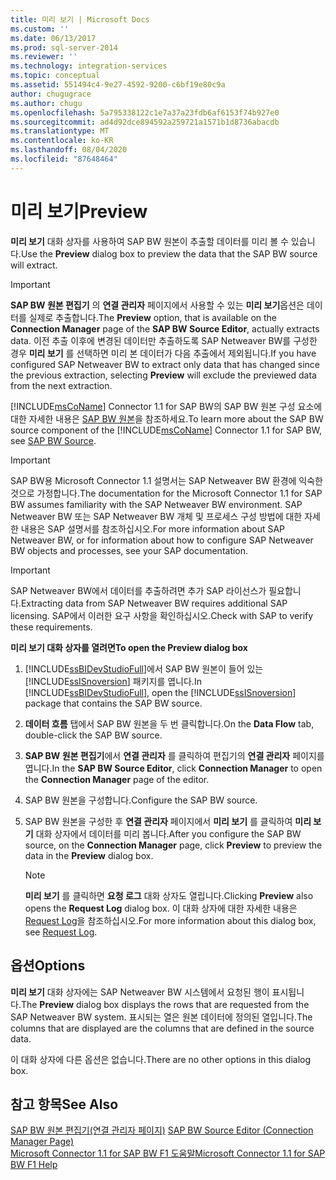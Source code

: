 ```yaml
---
title: 미리 보기 | Microsoft Docs
ms.custom: ''
ms.date: 06/13/2017
ms.prod: sql-server-2014
ms.reviewer: ''
ms.technology: integration-services
ms.topic: conceptual
ms.assetid: 551494c4-9e27-4592-9200-c6bf19e80c9a
author: chugugrace
ms.author: chugu
ms.openlocfilehash: 5a795338122c1e7a37a23fdb6af6153f74b927e0
ms.sourcegitcommit: ad4d92dce894592a259721a1571b1d8736abacdb
ms.translationtype: MT
ms.contentlocale: ko-KR
ms.lasthandoff: 08/04/2020
ms.locfileid: "87648464"
---
```

# <a name="preview"></a><span data-ttu-id="8ba0d-102">미리 보기</span><span class="sxs-lookup"><span data-stu-id="8ba0d-102">Preview</span></span>
  <span data-ttu-id="8ba0d-103">**미리 보기** 대화 상자를 사용하여 SAP BW 원본이 추출할 데이터를 미리 볼 수 있습니다.</span><span class="sxs-lookup"><span data-stu-id="8ba0d-103">Use the **Preview** dialog box to preview the data that the SAP BW source will extract.</span></span>  
  
> [!IMPORTANT]  
>  <span data-ttu-id="8ba0d-104">**SAP BW 원본 편집기** 의 **연결 관리자** 페이지에서 사용할 수 있는 **미리 보기**옵션은 데이터를 실제로 추출합니다.</span><span class="sxs-lookup"><span data-stu-id="8ba0d-104">The **Preview** option, that is available on the **Connection Manager** page of the **SAP BW Source Editor**, actually extracts data.</span></span> <span data-ttu-id="8ba0d-105">이전 추출 이후에 변경된 데이터만 추출하도록 SAP Netweaver BW를 구성한 경우 **미리 보기** 를 선택하면 미리 본 데이터가 다음 추출에서 제외됩니다.</span><span class="sxs-lookup"><span data-stu-id="8ba0d-105">If you have configured SAP Netweaver BW to extract only data that has changed since the previous extraction, selecting **Preview** will exclude the previewed data from the next extraction.</span></span>  
  
 <span data-ttu-id="8ba0d-106">[!INCLUDE[msCoName](../../includes/msconame-md.md)] Connector 1.1 for SAP BW의 SAP BW 원본 구성 요소에 대한 자세한 내용은 [SAP BW 원본](sap-bw-source.md)을 참조하세요.</span><span class="sxs-lookup"><span data-stu-id="8ba0d-106">To learn more about the SAP BW source component of the [!INCLUDE[msCoName](../../includes/msconame-md.md)] Connector 1.1 for SAP BW, see [SAP BW Source](sap-bw-source.md).</span></span>  
  
> [!IMPORTANT]  
>  <span data-ttu-id="8ba0d-107">SAP BW용 Microsoft Connector 1.1 설명서는 SAP Netweaver BW 환경에 익숙한 것으로 가정합니다.</span><span class="sxs-lookup"><span data-stu-id="8ba0d-107">The documentation for the Microsoft Connector 1.1 for SAP BW assumes familiarity with the SAP Netweaver BW environment.</span></span> <span data-ttu-id="8ba0d-108">SAP Netweaver BW 또는 SAP Netweaver BW 개체 및 프로세스 구성 방법에 대한 자세한 내용은 SAP 설명서를 참조하십시오.</span><span class="sxs-lookup"><span data-stu-id="8ba0d-108">For more information about SAP Netweaver BW, or for information about how to configure SAP Netweaver BW objects and processes, see your SAP documentation.</span></span>  
  
> [!IMPORTANT]  
>  <span data-ttu-id="8ba0d-109">SAP Netweaver BW에서 데이터를 추출하려면 추가 SAP 라이선스가 필요합니다.</span><span class="sxs-lookup"><span data-stu-id="8ba0d-109">Extracting data from SAP Netweaver BW requires additional SAP licensing.</span></span> <span data-ttu-id="8ba0d-110">SAP에서 이러한 요구 사항을 확인하십시오.</span><span class="sxs-lookup"><span data-stu-id="8ba0d-110">Check with SAP to verify these requirements.</span></span>  
  
 <span data-ttu-id="8ba0d-111">**미리 보기 대화 상자를 열려면**</span><span class="sxs-lookup"><span data-stu-id="8ba0d-111">**To open the Preview dialog box**</span></span>  
  
1.  <span data-ttu-id="8ba0d-112">[!INCLUDE[ssBIDevStudioFull](../../includes/ssbidevstudiofull-md.md)]에서 SAP BW 원본이 들어 있는 [!INCLUDE[ssISnoversion](../../includes/ssisnoversion-md.md)] 패키지를 엽니다.</span><span class="sxs-lookup"><span data-stu-id="8ba0d-112">In [!INCLUDE[ssBIDevStudioFull](../../includes/ssbidevstudiofull-md.md)], open the [!INCLUDE[ssISnoversion](../../includes/ssisnoversion-md.md)] package that contains the SAP BW source.</span></span>  
  
2.  <span data-ttu-id="8ba0d-113">**데이터 흐름** 탭에서 SAP BW 원본을 두 번 클릭합니다.</span><span class="sxs-lookup"><span data-stu-id="8ba0d-113">On the **Data Flow** tab, double-click the SAP BW source.</span></span>  
  
3.  <span data-ttu-id="8ba0d-114">**SAP BW 원본 편집기**에서 **연결 관리자** 를 클릭하여 편집기의 **연결 관리자** 페이지를 엽니다.</span><span class="sxs-lookup"><span data-stu-id="8ba0d-114">In the **SAP BW Source Editor**, click **Connection Manager** to open the **Connection Manager** page of the editor.</span></span>  
  
4.  <span data-ttu-id="8ba0d-115">SAP BW 원본을 구성합니다.</span><span class="sxs-lookup"><span data-stu-id="8ba0d-115">Configure the SAP BW source.</span></span>  
  
5.  <span data-ttu-id="8ba0d-116">SAP BW 원본을 구성한 후 **연결 관리자** 페이지에서 **미리 보기** 를 클릭하여 **미리 보기** 대화 상자에서 데이터를 미리 봅니다.</span><span class="sxs-lookup"><span data-stu-id="8ba0d-116">After you configure the SAP BW source, on the **Connection Manager** page, click **Preview** to preview the data in the **Preview** dialog box.</span></span>  
  
    > [!NOTE]  
    >  <span data-ttu-id="8ba0d-117">**미리 보기** 를 클릭하면 **요청 로그** 대화 상자도 열립니다.</span><span class="sxs-lookup"><span data-stu-id="8ba0d-117">Clicking **Preview** also opens the **Request Log** dialog box.</span></span> <span data-ttu-id="8ba0d-118">이 대화 상자에 대한 자세한 내용은 [Request Log](request-log.md)을 참조하십시오.</span><span class="sxs-lookup"><span data-stu-id="8ba0d-118">For more information about this dialog box, see [Request Log](request-log.md).</span></span>  
  
## <a name="options"></a><span data-ttu-id="8ba0d-119">옵션</span><span class="sxs-lookup"><span data-stu-id="8ba0d-119">Options</span></span>  
 <span data-ttu-id="8ba0d-120">**미리 보기** 대화 상자에는 SAP Netweaver BW 시스템에서 요청된 행이 표시됩니다.</span><span class="sxs-lookup"><span data-stu-id="8ba0d-120">The **Preview** dialog box displays the rows that are requested from the SAP Netweaver BW system.</span></span> <span data-ttu-id="8ba0d-121">표시되는 열은 원본 데이터에 정의된 열입니다.</span><span class="sxs-lookup"><span data-stu-id="8ba0d-121">The columns that are displayed are the columns that are defined in the source data.</span></span>  
  
 <span data-ttu-id="8ba0d-122">이 대화 상자에 다른 옵션은 없습니다.</span><span class="sxs-lookup"><span data-stu-id="8ba0d-122">There are no other options in this dialog box.</span></span>  
  
## <a name="see-also"></a><span data-ttu-id="8ba0d-123">참고 항목</span><span class="sxs-lookup"><span data-stu-id="8ba0d-123">See Also</span></span>  
 <span data-ttu-id="8ba0d-124">[SAP BW 원본 편집기&#40;연결 관리자 페이지&#41;](sap-bw-source-editor-connection-manager-page.md) </span><span class="sxs-lookup"><span data-stu-id="8ba0d-124">[SAP BW Source Editor &#40;Connection Manager Page&#41;](sap-bw-source-editor-connection-manager-page.md) </span></span>  
 [<span data-ttu-id="8ba0d-125">Microsoft Connector 1.1 for SAP BW F1 도움말</span><span class="sxs-lookup"><span data-stu-id="8ba0d-125">Microsoft Connector 1.1 for SAP BW F1 Help</span></span>](../microsoft-connector-for-sap-bw-f1-help.md)  
  
  
